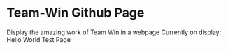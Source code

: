 # Team-Win Github Page
Display the amazing work of Team Win in a webpage
Currently on display: Hello World Test Page
